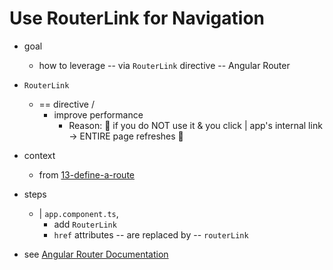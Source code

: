 # Use RouterLink for Navigation

* goal
  * how to leverage -- via `RouterLink` directive -- Angular Router 

* `RouterLink`
  * == directive /
    * improve performance
      * Reason: 🧠 if you do NOT use it & you click | app's internal link -> ENTIRE page refreshes 🧠   
* context
  * from [13-define-a-route](../13-define-a-route)
* steps
  * | `app.component.ts`,
    * add `RouterLink`
    * `href` attributes -- are replaced by -- `routerLink`
 
* see [Angular Router Documentation](../../../../guide/routing)
